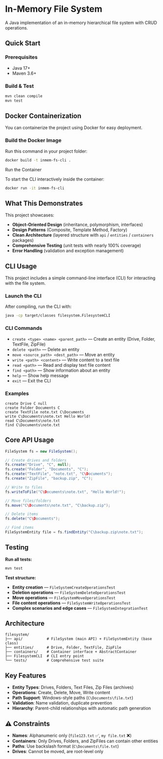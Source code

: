 # In-Memory File System

A Java implementation of an in-memory hierarchical file system with CRUD operations.

## Quick Start

### Prerequisites

- Java 17+
- Maven 3.6+

### Build & Test

```bash
mvn clean compile
mvn test
```

## Docker Containerization

You can containerize the project using Docker for easy deployment.

### Build the Docker Image

Run this command in your project folder:

```bash
docker build -t inmem-fs-cli .
````

Run the Container

To start the CLI interactively inside the container:
```bash
docker run -it inmem-fs-cli
```

## What This Demonstrates

This project showcases:

- **Object-Oriented Design** (inheritance, polymorphism, interfaces)
- **Design Patterns** (Composite, Template Method, Factory)
- **Clean Architecture** (layered structure with `api` / `entities` / `containers` packages)
- **Comprehensive Testing** (unit tests with nearly 100% coverage)
- **Error Handling** (validation and exception management)

## CLI Usage

This project includes a simple command-line interface (CLI) for interacting with the file system.

### Launch the CLI

After compiling, run the CLI with:

```bash
java -cp target/classes filesystem.FilesystemCLI
```

### CLI Commands

- `create <type> <name> <parent_path>` — Create an entity (Drive, Folder, TextFile, ZipFile)
- `delete <path>` — Delete an entity
- `move <source_path> <dest_path>` — Move an entity
- `write <path> <content>` — Write content to a text file
- `read <path>` — Read and display text file content
- `find <path>` — Show information about an entity
- `help` — Show help message
- `exit` — Exit the CLI

### Examples

```
create Drive C null
create Folder Documents C
create TextFile note.txt C\Documents
write C\Documents\note.txt Hello World!
read C\Documents\note.txt
find C\Documents\note.txt
```

## Core API Usage

```java
FileSystem fs = new FileSystem();

// Create drives and folders
fs.create("Drive", "C", null);
fs.create("Folder", "Documents", "C");
fs.create("TextFile", "note.txt", "C\Documents");
fs.create("ZipFile", "backup.zip", "C");

// Write to files
fs.writeToFile("C\Documents\note.txt", "Hello World!");

// Move files/folders
fs.move("C\Documents\note.txt", "C\backup.zip");

// Delete items
fs.delete("C\Documents");

// Find items
FileSystemEntity file = fs.findEntity("C\backup.zip\note.txt");
```

## Testing

**Run all tests:**

```bash
mvn test
```

**Test structure:**

- **Entity creation** — `FileSystemCreateOperationsTest`
- **Deletion operations** — `FileSystemDeleteOperationsTest`
- **Move operations** — `FileSystemMoveOperationsTest`
- **File content operations** — `FileSystemWriteOperationsTest`
- **Complex scenarios and edge cases** — `FileSystemIntegrationTest`

## Architecture

```
filesystem/
├── api/           # FileSystem (main API) + FileSystemEntity (base class)
├── entities/      # Drive, Folder, TextFile, ZipFile  
├── containers/    # Container interface + AbstractContainer
├── FilesystemCLI  # CLI entry point
└── tests/         # Comprehensive test suite
```

## Key Features

- **Entity Types**: Drives, Folders, Text Files, Zip Files (archives)
- **Operations**: Create, Delete, Move, Write content
- **Path Support**: Windows-style paths (`C\Documents\file.txt`)
- **Validation**: Name validation, duplicate prevention
- **Hierarchy**: Parent-child relationships with automatic path generation

## ⚠️ Constraints

- **Names**: Alphanumeric only (`file123.txt` ✅, `my file.txt` ❌)
- **Containers**: Only Drives, Folders, and ZipFiles can contain other entities
- **Paths**: Use backslash format (`C\Documents\file.txt`)
- **Drives**: Cannot be moved, are root-level only
